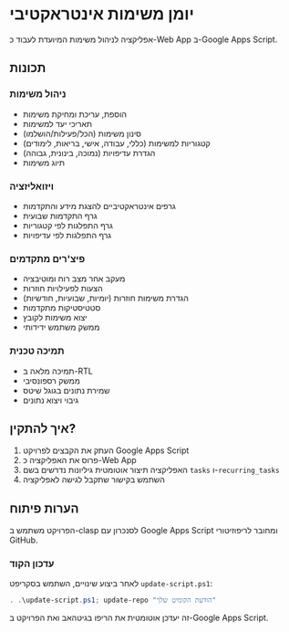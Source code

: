 # יומן משימות אינטראקטיבי

אפליקציה לניהול משימות המיועדת לעבוד כ-Web App ב-Google Apps Script.

## תכונות

### ניהול משימות
* הוספת, עריכת ומחיקת משימות
* תאריכי יעד למשימות
* סינון משימות (הכל/פעילות/הושלמו)
* קטגוריות למשימות (כללי, עבודה, אישי, בריאות, לימודים)
* הגדרת עדיפויות (נמוכה, בינונית, גבוהה)
* תיוג משימות

### ויזואליזציה
* גרפים אינטראקטיביים להצגת מידע והתקדמות
* גרף התקדמות שבועית
* גרף התפלגות לפי קטגוריות
* גרף התפלגות לפי עדיפויות

### פיצ'רים מתקדמים
* מעקב אחר מצב רוח ומוטיבציה
* הצעות לפעילויות חוזרות
* הגדרת משימות חוזרות (יומיות, שבועיות, חודשיות)
* סטטיסטיקות מתקדמות
* יצוא משימות לקובץ
* ממשק משתמש ידידותי

### תמיכה טכנית
* תמיכה מלאה ב-RTL
* ממשק רספונסיבי
* שמירת נתונים בגוגל שיטס
* גיבוי ויצוא נתונים

## איך להתקין?

1. העתק את הקבצים לפרויקט Google Apps Script
2. פרוס את האפליקציה כ-Web App
3. האפליקציה תיצור אוטומטית גיליונות נדרשים בשם `tasks` ו-`recurring_tasks`
4. השתמש בקישור שתקבל לגישה לאפליקציה

## הערות פיתוח

הפרויקט משתמש ב-clasp לסנכרון עם Google Apps Script ומחובר לריפוזיטורי GitHub.

### עדכון הקוד

לאחר ביצוע שינויים, השתמש בסקריפט `update-script.ps1`:

```powershell
. .\update-script.ps1; update-repo "הודעת הקומיט שלך"
```

זה יעדכן אוטומטית את הריפו בגיטהאב ואת הפרויקט ב-Google Apps Script.
